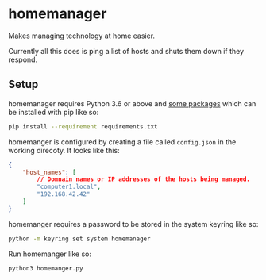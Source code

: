 # homemanager

Makes managing technology at home easier.

Currently all this does is ping a list of hosts and shuts them down if they
respond.

## Setup

homemanager requires Python 3.6 or above and [some packages](requirements.txt)
which can be installed with pip like so:

```bash
pip install --requirement requirements.txt
```

homemanger is configured by creating a file called `config.json` in the working
direcoty. It looks like this:

```json
{
    "host_names": [
        // Domnain names or IP addresses of the hosts being managed.
        "computer1.local",
        "192.168.42.42"
    ]
}
```

homemanger requires a password to be stored in the system keyring like so:

```bash
python -m keyring set system homemanager
```

Run homemanger like so:

```bash
python3 homemanger.py
```
